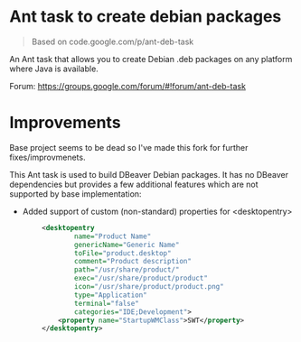 # Ant task to create debian packages
>Based on code.google.com/p/ant-deb-task

An Ant task that allows you to create Debian .deb packages on any platform where Java is available.

Forum:
https://groups.google.com/forum/#!forum/ant-deb-task

# Improvements

Base project seems to be dead so I've made this fork for further fixes/improvmenets.

This Ant task is used to build DBeaver Debian packages. It has no DBeaver dependencies but provides a few additional features which are not supported by base implementation:
- Added support of custom (non-standard) properties for &lt;desktopentry&gt;

```xml
        <desktopentry
                name="Product Name"
                genericName="Generic Name"
                toFile="product.desktop"
                comment="Product description"
                path="/usr/share/product/"
                exec="/usr/share/product/product"
                icon="/usr/share/product/product.png"
                type="Application"
                terminal="false"
                categories="IDE;Development">
            <property name="StartupWMClass">SWT</property>
        </desktopentry>
```

